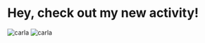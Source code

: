 # Hey, check out my new activity!
![carla](http://carla.org//img/carla.jpg)
![carla](https://drive.google.com/uc?id=11PIBbig_LvBbsEqfqtR2-_3XfbxVx8PR)
